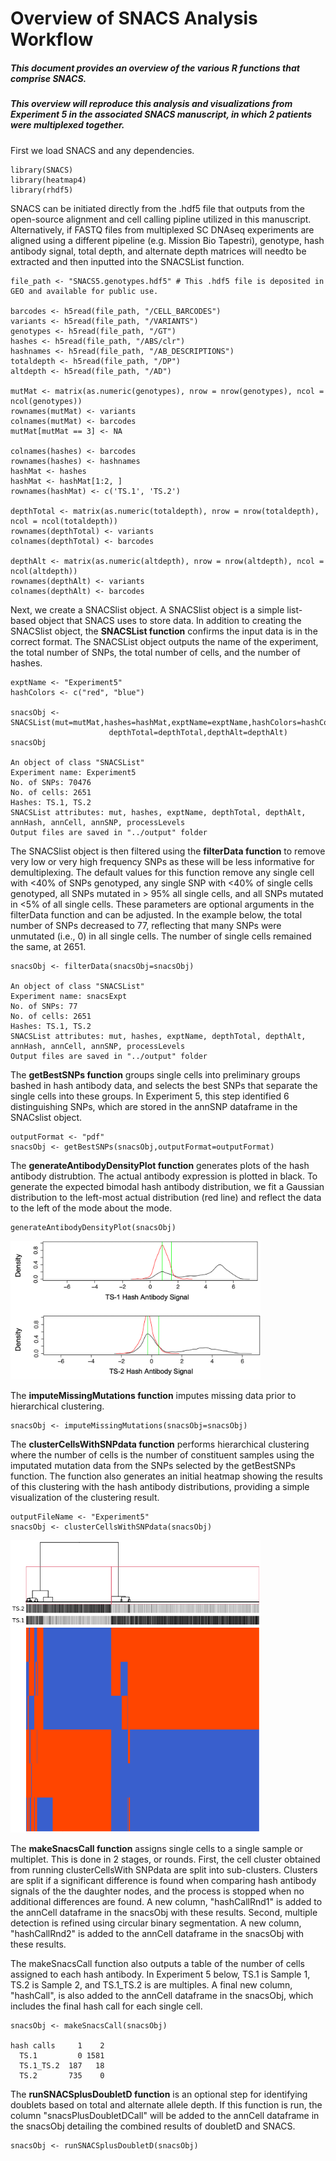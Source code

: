 # Overview of SNACS Analysis Workflow

##### This document provides an overview of the various R functions that comprise SNACS.
##### This overview will reproduce this analysis and visualizations from Experiment 5 in the associated SNACS manuscript, in which 2 patients were multiplexed together. 

First we load SNACS and any dependencies. 

```{r}
library(SNACS)
library(heatmap4)
library(rhdf5)
```
SNACS can be initiated directly from the .hdf5 file that outputs from the open-source alignment and cell calling pipline utilized in this manuscript. Alternatively, if FASTQ files from multiplexed SC DNAseq experiments are aligned using a different pipeline (e.g. Mission Bio Tapestri), genotype, hash antibody signal, total depth, and alternate depth matrices will needto be extracted and then inputted into the SNACSList function.  

```{r}
file_path <- "SNACS5.genotypes.hdf5" # This .hdf5 file is deposited in GEO and available for public use. 

barcodes <- h5read(file_path, "/CELL_BARCODES")
variants <- h5read(file_path, "/VARIANTS")
genotypes <- h5read(file_path, "/GT")
hashes <- h5read(file_path, "/ABS/clr")
hashnames <- h5read(file_path, "/AB_DESCRIPTIONS")
totaldepth <- h5read(file_path, "/DP")
altdepth <- h5read(file_path, "/AD")

mutMat <- matrix(as.numeric(genotypes), nrow = nrow(genotypes), ncol = ncol(genotypes))
rownames(mutMat) <- variants
colnames(mutMat) <- barcodes
mutMat[mutMat == 3] <- NA

colnames(hashes) <- barcodes
rownames(hashes) <- hashnames
hashMat <- hashes
hashMat <- hashMat[1:2, ]
rownames(hashMat) <- c('TS.1', 'TS.2')

depthTotal <- matrix(as.numeric(totaldepth), nrow = nrow(totaldepth), ncol = ncol(totaldepth))
rownames(depthTotal) <- variants
colnames(depthTotal) <- barcodes

depthAlt <- matrix(as.numeric(altdepth), nrow = nrow(altdepth), ncol = ncol(altdepth))
rownames(depthAlt) <- variants
colnames(depthAlt) <- barcodes
```

Next, we create a SNACSlist object. A SNACSlist object is a simple list-based object that SNACS uses to store data. In addition to creating the SNACSlist object, the **SNACSList function** confirms the input data is in the correct format. The SNACSList object outputs the name of the experiment, the total number of SNPs, the total number of cells, and the number of hashes.

```{r}
exptName <- "Experiment5"
hashColors <- c("red", "blue")

snacsObj <- SNACSList(mut=mutMat,hashes=hashMat,exptName=exptName,hashColors=hashColors,
                      depthTotal=depthTotal,depthAlt=depthAlt)
snacsObj

An object of class "SNACSList"
Experiment name: Experiment5
No. of SNPs: 70476
No. of cells: 2651
Hashes: TS.1, TS.2
SNACSList attributes: mut, hashes, exptName, depthTotal, depthAlt, annHash, annCell, annSNP, processLevels
Output files are saved in "../output" folder
```

The SNACSlist object is then filtered using the **filterData function** to remove very low or very high frequency SNPs as these will be less informative for demultiplexing. The default values for this function remove any single cell with <40% of SNPs genotyped, any single SNP with <40% of single cells genotyped, all SNPs mutated in > 95% all single cells, and all SNPs mutated in <5% of all single cells. These parameters are optional arguments in the filterData function and can be adjusted. In the example below, the total number of SNPs decreased to 77, reflecting that many SNPs were unmutated (i.e., 0) in all single cells. The number of single cells remained the same, at 2651.

```{r}
snacsObj <- filterData(snacsObj=snacsObj)

An object of class "SNACSList"
Experiment name: snacsExpt
No. of SNPs: 77
No. of cells: 2651
Hashes: TS.1, TS.2
SNACSList attributes: mut, hashes, exptName, depthTotal, depthAlt, annHash, annCell, annSNP, processLevels
Output files are saved in "../output" folder
```
The **getBestSNPs function** groups single cells into preliminary groups bashed in hash antibody data, and selects the best SNPs that separate the single cells into these groups. In Experiment 5, this step identified 6 distinguishing SNPs, which are stored in the annSNP dataframe in the SNACslist object.

```{r}
outputFormat <- "pdf"
snacsObj <- getBestSNPs(snacsObj,outputFormat=outputFormat)
```

The **generateAntibodyDensityPlot function** generates plots of the hash antibody distrubtion. The actual antibody expression is plotted in black. To generate the expected bimodal hash antibody distribution, we fit a Gaussian distribution to the left-most actual distribution (red line) and reflect the data to the left of the mode about the mode. 


```{r}
generateAntibodyDensityPlot(snacsObj)
```
<img src="SNACS5_abdistribution.png" alt="Experiment 5 Ab Distribution" width="400"/>

The **imputeMissingMutations function** imputes missing data prior to hierarchical clustering. 

```{r}
snacsObj <- imputeMissingMutations(snacsObj=snacsObj)
```

The **clusterCellsWithSNPdata function** performs hierarchical clustering where the number of cells is the number of constituent samples using the imputated mutation data from the SNPs selected by the getBestSNPs function. The function also generates an initial heatmap showing the results of this clustering with the hash antibody distributions, providing a simple visualization of the clustering result. 

```{r}
outputFileName <- "Experiment5"
snacsObj <- clusterCellsWithSNPdata(snacsObj)
```

<img src="SNACS5_Heatmap1.png" alt="Experiment 5 Heatmap after Clustering" width="400"/>

The **makeSnacsCall function** assigns single cells to a single sample or multiplet. This is done in 2 stages, or rounds. First, the cell cluster obtained from running clusterCellsWith SNPdata are split into sub-clusters. Clusters are split if a significant difference is found when comparing hash antibody signals of the the daughter nodes, and the process is stopped when no additional differences are found. A new column, "hashCallRnd1" is added to the annCell dataframe in the snacsObj with these results. Second, multiple detection is refined using circular binary segmentation. A new column, "hashCallRnd2" is added to the annCell dataframe in the snacsObj with these results.

The makeSnacsCall function also outputs a table of the number of cells assigned to each hash antibody. In Experiment 5 below, TS.1 is Sample 1, TS.2 is Sample 2, and TS.1_TS.2 is are multiples. A final new column, "hashCall", is also added to the annCell dataframe in the snacsObj, which includes the final hash call for each single cell. 

```{r}
snacsObj <- makeSnacsCall(snacsObj)

hash calls     1    2
  TS.1         0 1581
  TS.1_TS.2  187   18
  TS.2       735    0
```

The **runSNACSplusDoubletD function** is an optional step for identifying doublets based on total and alternate allele depth. If this function is run, the column "snacsPlusDoubletDCall" will be added to the annCell dataframe in the snacsObj detailing the combined results of doubletD and SNACS. 

```{r}
snacsObj <- runSNACSplusDoubletD(snacsObj)
```
